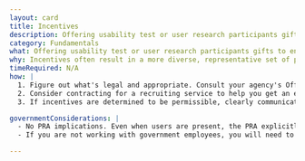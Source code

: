 ```yaml
---
layout: card
title: Incentives
description: Offering usability test or user research participants gifts to encourage participation and to thank them for their time.
category: Fundamentals
what: Offering usability test or user research participants gifts to encourage participation and to thank them for their time.
why: Incentives often result in a more diverse, representative set of participants. Without incentives, you often end up recruiting people with a strong intrinsic interest in your website. These people may not have the same needs and experiences as a less interested pool of users. With incentives, you can encourage less interested, more representative people to participate.
timeRequired: N/A
how: |
  1. Figure out what's legal and appropriate. Consult your agency's Office of General Counsel on options for providing incentives or gifts to encourage participation in usability testing, consistent with your agency's authorities. The options will depend upon your agency's authorities and the specific facts.
  2. Consider contracting for a recruiting service to help you get an effective research pool.
  3. If incentives are determined to be permissible, clearly communicate when and how participants will receive incentives. In the emails, postings or other materials you use to recruit your participants, describe the incentive and how participants will receive it (via mail, pick up at an office, etc.). This is particularly important for &ldquo;remote&rdquo; research.

governmentConsiderations: |
  - No PRA implications. Even when users are present, the PRA explicitly exempts direct observation and non-standardized conversation, 5 CFR 1320.3(h)3.
  - If you are not working with government employees, you will need to observe standard precautions for archiving personally identifiable information.  

---
```

